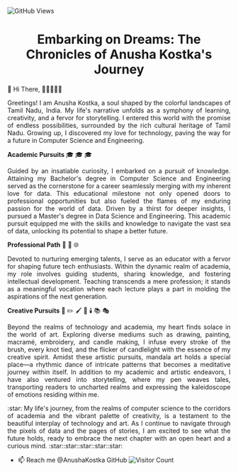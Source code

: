 ![GitHub Views](https://komarev.com/ghpvc/?username=AnushaKostka)
<h1 align="center">Embarking on Dreams: The Chronicles of Anusha Kostka's Journey</h1>

👋 Hi There, :wave::sparkles::sparkles::sparkles::sparkles: <p align="justify">Greetings! I am Anusha Kostka, a soul shaped by the colorful landscapes of Tamil Nadu, India. My life's narrative unfolds as a symphony of learning, creativity, and a fervor for storytelling. I entered this world with the promise of endless possibilities, surrounded by the rich cultural heritage of Tamil Nadu. Growing up, I discovered my love for technology, paving the way for a future in Computer Science and Engineering.</p>

**Academic Pursuits** :mortar_board: :mortar_board: :mortar_board:
<p align="justify">Guided by an insatiable curiosity, I embarked on a pursuit of knowledge. Attaining my Bachelor's degree in Computer Science and Engineering served as the cornerstone for a career seamlessly merging with my inherent love for data. This educational milestone not only opened doors to professional opportunities but also fueled the flames of my enduring passion for the world of data. Driven by a thirst for deeper insights, I pursued a Master's degree in Data Science and Engineering. This academic pursuit equipped me with the skills and knowledge to navigate the vast sea of data, unlocking its potential to shape a better future.</p>

**Professional Path** :briefcase: :rocket: 🌐 <p align="justify">Devoted to nurturing emerging talents, I serve as an educator with a fervor for shaping future tech enthusiasts. Within the dynamic realm of academia, my role involves guiding students, sharing knowledge, and fostering intellectual development. Teaching transcends a mere profession; it stands as a meaningful vocation where each lecture plays a part in molding the aspirations of the next generation.</p>

**Creative Pursuits** :art: ✏️ 🖌️ :thread: 🕯️ 📚 🎭 
<p align="justify">Beyond the realms of technology and academia, my heart finds solace in the world of art. Exploring diverse mediums such as drawing, painting, macramé, embroidery, and candle making, I infuse every stroke of the brush, every knot tied, and the flicker of candlelight with the essence of my creative spirit. Amidst these artistic pursuits, mandala art holds a special place—a rhythmic dance of intricate patterns that becomes a meditative journey within itself. In addition to my academic and artistic endeavors, I have also ventured into storytelling, where my pen weaves tales, transporting readers to uncharted realms and expressing the kaleidoscope of emotions residing within me.</p> 


<p align="justify"> :star: My life's journey, from the realms of computer science to the corridors of academia and the vibrant palette of creativity, is a testament to the beautiful interplay of technology and art. As I continue to navigate through the pixels of data and the pages of stories, I am excited to see what the future holds, ready to embrace the next chapter with an open heart and a curious mind. :star::star::star::star::star:</p>  


 
- 📫 Reach me @AnushaKostka GitHub
![Visitor Count](https://profile-counter.glitch.me/AnushaKostka/count.svg)
<!---
AnushaKostka/AnushaKostka is a ✨ special ✨ repository because its `README.md` (this file) appears on your GitHub profile.
You can click the Preview link to take a look at your changes.
--->
